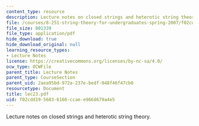 ```yaml
---
content_type: resource
description: Lecture notes on closed strings and heterotic string theory.
file: /courses/8-251-string-theory-for-undergraduates-spring-2007/f02cdd1956836166ccaee966d679a4e5_lec23.pdf
file_size: 801339
file_type: application/pdf
hide_download: true
hide_download_original: null
learning_resource_types:
- Lecture Notes
license: https://creativecommons.org/licenses/by-nc-sa/4.0/
ocw_type: OCWFile
parent_title: Lecture Notes
parent_type: CourseSection
parent_uid: 2aea95bd-972a-237e-bedf-048f46f47cb0
resourcetype: Document
title: lec23.pdf
uid: f02cdd19-5683-6166-ccae-e966d679a4e5
---
```

Lecture notes on closed strings and heterotic string theory.